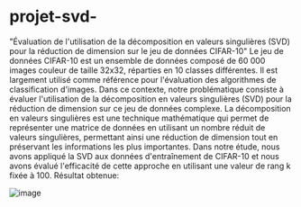 # projet-svd-
"Évaluation de l'utilisation de la décomposition en valeurs singulières (SVD) pour la réduction de dimension sur le jeu de données CIFAR-10"
Le jeu de données CIFAR-10 est un ensemble de données composé de 60 000 images couleur de taille 32x32, réparties en 10 classes différentes. Il est largement utilisé comme référence pour l'évaluation des algorithmes de classification d'images. Dans ce contexte, notre problématique consiste à évaluer l'utilisation de la décomposition en valeurs singulières (SVD) pour la réduction de dimension sur ce jeu de données complexe.
La décomposition en valeurs singulières est une technique mathématique qui permet de représenter une matrice de données en utilisant un nombre réduit de valeurs singulières, permettant ainsi une réduction de dimension tout en préservant les informations les plus importantes. Dans notre étude, nous avons appliqué la SVD aux données d'entraînement de CIFAR-10 et nous avons évalué l'efficacité de cette approche en utilisant une valeur de rang k fixée à 100.
Résultat obtenue: 
 
![image](https://github.com/splinter-12/projet-svd-/assets/105562512/70e8a02c-2965-41bd-917c-c1a983073e45)

